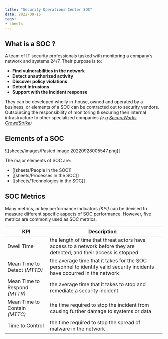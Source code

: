 ```yaml
---
title: "Security Operations Center SOC"
date: 2022-09-15
tags:
- sheets
---
```


## What is a SOC ?
A team of IT security professionals tasked with monitoring a company’s network and systems 24/7. Their purpose is to:
- **Find vulnerabilities in the network**
- **Detect unauthorized activity**
- **Discover policy violations**
- **Detect Intrusions**
- **Support with the incident response**


They can be developed wholly in-house, owned and operated by a business, or elements of a SOC can be contracted out to security vendors. Outsourcing the responsibility of monitoring & securing their internal infrastructure to other specialized companies *(e.g [SecureWorks](https://www.secureworks.com/) [CrowdStrike](https://www.crowdstrike.com/))*

## Elements of a SOC
![[sheets/images/Pasted image 20220928005547.png]]

The major elements of SOC are:
- [[sheets/People in the SOC]]
- [[sheets/Processes in the SOC]]
- [[sheets/Technologies in the SOC]]

## SOC Metrics
Many metrics, or key performance indicators *(KPI)* can be devised to measure different specific aspects of SOC performance. However, five metrics are commonly used as SOC metrics.

| KPI                           | Description                                                                                                            |     |
| ----------------------------- | ---------------------------------------------------------------------------------------------------------------------- | --- |
| Dwell Time                    | the length of time that threat actors have access to a network before they are detected, and their access is stopped   |     |
| Mean Time to Detect *(MTTD)*  | the average time that it takes for the SOC personnel to identify valid security incidents have occurred in the network |     |
| Mean Time to Respond *(MTTR)* | the average time that it takes to stop and remediate a security incident                                               |     |
| Mean Time to Contain *(MTTC)* | the time required to stop the incident from causing further damage to systems or data                                  |    |
| Time to Control               | the time required to stop the spread of malware in the network                                                         |     |
